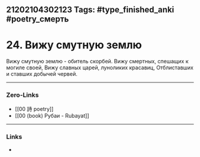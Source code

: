 21202104302123
Tags: #type_finished_anki #poetry_смерть
---
# 24. Вижу смутную землю

  Вижу смутную землю - обитель скорбей.
  Вижу смертных, спешащих к могиле своей,
  Вижу славных царей, лунoликих красавиц,
  Отблиставших и ставших добычей червей.

---
### Zero-Links
- [[00 詩 poetry]]
- [[00 (book) Рубаи - Rubayat]]
---
### Links
-